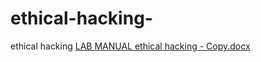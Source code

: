 # ethical-hacking-
ethical hacking
[LAB MANUAL ethical hacking - Copy.docx](https://github.com/mayya555/ethical-hacking-/files/10796519/LAB.MANUAL.ethical.hacking.-.Copy.docx)
